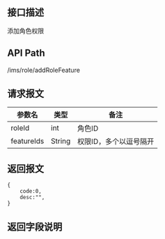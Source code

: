 ## 接口描述
添加角色权限

## API Path
/ims/role/addRoleFeature

## 请求报文
|参数名|类型|备注|
|------|----|----|
|roleId|int|角色ID|
|featureIds|String|权限ID，多个以逗号隔开|

## 返回报文
	{
		code:0,
		desc:"",
	}
	
## 返回字段说明
